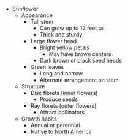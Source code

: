- Sunflower
  - Appearance
    - Tall stem
      - Can grow up to 12 feet tall
      - Thick and sturdy
    - Large flower head
      - Bright yellow petals
        - May have brown centers
      - Dark brown or black seed heads
    - Green leaves
      - Long and narrow
      - Alternate arrangement on stem
  - Structure
    - Disc florets (inner flowers)
      - Produce seeds
    - Ray florets (outer flowers)
      - Attract pollinators
  - Growth habits
    - Annual or perennial
    - Native to North America